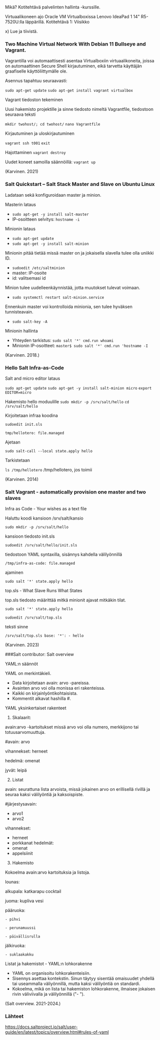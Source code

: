 Mikä? Kotitehtävä palvelinten hallinta -kurssille.

Virtuaalikoneen ajo Oracle VM Virtualboxissa Lenovo IdeaPad 1 14" R5-7520U:lla läppärillä.
Kotitehtävä 1: Viisikko

x) Lue ja tiivistä.

### Two Machine Virtual Network With Debian 11 Bullseye and Vagrant.

Vagrantilla voi automaattisesti asentaa Virtualboxiin virtuaalikoneita, joissa on automaattinen Secure Shell kirjautuminen, eikä tarvetta käyttäjän graafiselle käyttöliittymälle ole.

Asennus tapahtuu seuraavasti: 

`sudo apt-get update`
`sudo apt-get install vagrant virtualbox`

Vagrant tiedoston tekeminen

Uusi hakemisto projektille ja sinne tiedosto nimeltä Vagrantfile, tiedostoon seuraava teksti

`mkdir twohost/; cd twohost/`
`nano Vagrantfile`

Kirjautuminen ja uloskirjautuminen

`vagrant ssh t001`
`exit`

Hajottaminen
`vagrant destroy`

Uudet koneet samoilla säännöillä: 
`vagrant up`

(Karvinen. 2021)


### Salt Quickstart – Salt Stack Master and Slave on Ubuntu Linux

Ladataan sekä konfiguroidaan master ja minion.

Masterin lataus

- `sudo apt-get -y install salt-master`
- IP-osoitteen selvitys: `hostname -i`

Minionin lataus

- `sudo apt-get update`
- `sudo apt-get -y install salt-minion`

Minionin pitää tietää missä master on ja jokaisella slavella tulee olla uniikki ID.

- `sudoedit /etc/saltminion`
- master: IP-osoite
- id: valitsemasi id

Minion tulee uudelleenkäynnistää, jotta muutokset tulevat voimaan.

- `sudo systemctl restart salt-minion.service`

Ennenkuin master voi kontrolloida minionia, sen tulee hyväksen tunnisteavain.

- `sudo salt-key -A`

Minionin hallinta

- Yhteyden tarkistus: `sudo salt '*' cmd.run whoami`
- Minionin IP-osoitteet: `master$ sudo salt '*' cmd.run 'hostname -I`

(Karvinen. 2018.)

### Hello Salt Infra-as-Code

Salt and micro editor lataus

`sudo apt-get update`
`sudo apt-get -y install salt-minion micro`
`export EDITOR=micro`

Hakemisto hello moduulille
`sudo mkdir -p /srv/salt/hello`
`cd /srv/salt/hello`

Kirjoitetaan infraa koodina

`sudoedit init.sls`

`tmp/hellotero:
  file.managed`

Ajetaan

`sudo salt-call --local state.apply hello`

Tarkistetaan

`ls /tmp/hellotero`
/tmp/hellotero, jos toimii

(Karvinen. 2014)

### Salt Vagrant - automatically provision one master and two slaves

Infra as Code - Your wishes as a text file

Haluttu koodi kansioon /srv/salt/kansio

`sudo mkdir -p /srv/salt/hello`

kansioon tiedosto init.sls

`sudoedit /srv/salt/hello/init.sls`

tiedostoon YAML syntaxilla, sisännys kahdella välilyönnillä

`/tmp/infra-as-code:
  file.managed`

ajaminen

`sudo salt '*' state.apply hello`

top.sls - What Slave Runs What States

top.sls tiedosto määrittää mitkä minionit ajavat mitkäkin tilat. 

`sudo salt '*' state.apply hello`

`sudoedit /srv/salt/top.sls`

teksti sinne

`/srv/salt/top.sls
base:
  '*':
    - hello`

(Karvinen. 2023)

###Salt contributor: Salt overview

YAML:n säännöt

YAML on merkintäkieli.
* Data kirjoitetaan avain: arvo -pareissa.
* Avainten arvo voi olla monissa eri rakenteissa. 
* Kaikki on kirjainlyöntikohtaisista. 
* Kommentit alkavat hashilla #.

YAML yksinkertaiset rakenteet

1. Skalaarit:

avain:arvo -kartoitukset missä arvo voi olla numero, merkkijono tai totuusarvomuuttuja.

#avain: arvo

vihannekset: herneet

hedelmä: omenat

jyvät: leipä

2. Listat

avain: seurattuna lista arvoista, missä jokainen arvo on erillisellä rivillä ja seuraa kaksi välilyöntiä ja kaksoispiste.

#järjestysavain: 
  - arvo1
  - arvo2

vihannekset:
  - herneet
  - porkkanat
hedelmät:
  - omenat
  - appelsiinit

3. Hakemisto

Kokoelma avain:arvo kartoituksia ja listoja.

lounas:

  alkupala: katkarapu cocktail
  
  juoma: kupliva vesi
  
  pääruoka:
  
    - pihvi
    
    - perunamuussi
    
    - päivällisrulla
    
  jälkiruoka:
  
    - suklaakakku

Listat ja hakemistot - YAML:n lohkorakenne

* YAML on organisoitu lohkorakenteisiin.
* Sisennys asettaa kontekstin. Sinun täytyy sisentää omaisuudet yhdellä tai useammalla väliyönnillä, mutta kaksi välilyöntiä on standardi.
* Kokoelma, mikä on lista tai hakemiston lohkorakenne, ilmaisee jokaisen rivin väliviivalla ja välilyönnillä ("- "). 

(Salt overview. 2021-2024.)




### Lähteet




https://docs.saltproject.io/salt/user-guide/en/latest/topics/overview.html#rules-of-yaml








